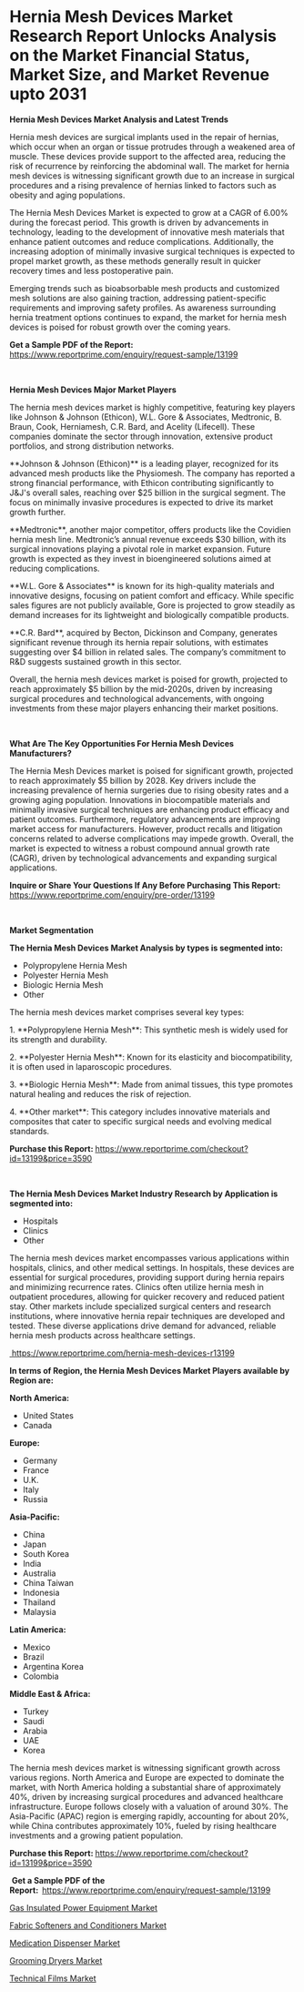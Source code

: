 <p><h1>Hernia Mesh Devices Market Research Report Unlocks Analysis on the Market Financial Status, Market Size, and Market Revenue upto 2031</h1></p><p><strong>Hernia Mesh Devices Market Analysis and Latest Trends</strong></p>
<p><p>Hernia mesh devices are surgical implants used in the repair of hernias, which occur when an organ or tissue protrudes through a weakened area of muscle. These devices provide support to the affected area, reducing the risk of recurrence by reinforcing the abdominal wall. The market for hernia mesh devices is witnessing significant growth due to an increase in surgical procedures and a rising prevalence of hernias linked to factors such as obesity and aging populations.</p><p>The Hernia Mesh Devices Market is expected to grow at a CAGR of 6.00% during the forecast period. This growth is driven by advancements in technology, leading to the development of innovative mesh materials that enhance patient outcomes and reduce complications. Additionally, the increasing adoption of minimally invasive surgical techniques is expected to propel market growth, as these methods generally result in quicker recovery times and less postoperative pain.</p><p>Emerging trends such as bioabsorbable mesh products and customized mesh solutions are also gaining traction, addressing patient-specific requirements and improving safety profiles. As awareness surrounding hernia treatment options continues to expand, the market for hernia mesh devices is poised for robust growth over the coming years.</p></p>
<p><strong>Get a Sample PDF of the Report:&nbsp;</strong> <a href="https://www.reportprime.com/enquiry/request-sample/13199?utm_campaign=1873&utm_medium=2&utm_source=Github&utm_content=ia&utm_term=25122024&utm_id=hernia-mesh-devices">https://www.reportprime.com/enquiry/request-sample/13199</a></p>
<p>&nbsp;</p>
<p><strong>Hernia Mesh Devices Major Market Players</strong></p>
<p><p>The hernia mesh devices market is highly competitive, featuring key players like Johnson & Johnson (Ethicon), W.L. Gore & Associates, Medtronic, B. Braun, Cook, Herniamesh, C.R. Bard, and Acelity (Lifecell). These companies dominate the sector through innovation, extensive product portfolios, and strong distribution networks.</p><p>**Johnson & Johnson (Ethicon)** is a leading player, recognized for its advanced mesh products like the Physiomesh. The company has reported a strong financial performance, with Ethicon contributing significantly to J&J's overall sales, reaching over $25 billion in the surgical segment. The focus on minimally invasive procedures is expected to drive its market growth further.</p><p>**Medtronic**, another major competitor, offers products like the Covidien hernia mesh line. Medtronic’s annual revenue exceeds $30 billion, with its surgical innovations playing a pivotal role in market expansion. Future growth is expected as they invest in bioengineered solutions aimed at reducing complications.</p><p>**W.L. Gore & Associates** is known for its high-quality materials and innovative designs, focusing on patient comfort and efficacy. While specific sales figures are not publicly available, Gore is projected to grow steadily as demand increases for its lightweight and biologically compatible products.</p><p>**C.R. Bard**, acquired by Becton, Dickinson and Company, generates significant revenue through its hernia repair solutions, with estimates suggesting over $4 billion in related sales. The company’s commitment to R&D suggests sustained growth in this sector.</p><p>Overall, the hernia mesh devices market is poised for growth, projected to reach approximately $5 billion by the mid-2020s, driven by increasing surgical procedures and technological advancements, with ongoing investments from these major players enhancing their market positions.</p></p>
<p>&nbsp;</p>
<p><strong>What Are The Key Opportunities For Hernia Mesh Devices Manufacturers?</strong></p>
<p><p>The Hernia Mesh Devices market is poised for significant growth, projected to reach approximately $5 billion by 2028. Key drivers include the increasing prevalence of hernia surgeries due to rising obesity rates and a growing aging population. Innovations in biocompatible materials and minimally invasive surgical techniques are enhancing product efficacy and patient outcomes. Furthermore, regulatory advancements are improving market access for manufacturers. However, product recalls and litigation concerns related to adverse complications may impede growth. Overall, the market is expected to witness a robust compound annual growth rate (CAGR), driven by technological advancements and expanding surgical applications.</p></p>
<p><strong>Inquire or Share Your Questions If Any Before Purchasing This Report:</strong> <a href="https://www.reportprime.com/enquiry/pre-order/13199?utm_campaign=1873&utm_medium=2&utm_source=Github&utm_content=ia&utm_term=25122024&utm_id=hernia-mesh-devices">https://www.reportprime.com/enquiry/pre-order/13199</a></p>
<p>&nbsp;</p>
<p><strong>Market Segmentation</strong></p>
<p><strong>The Hernia Mesh Devices Market Analysis by types is segmented into:</strong></p>
<p><ul><li>Polypropylene Hernia Mesh</li><li>Polyester Hernia Mesh</li><li>Biologic Hernia Mesh</li><li>Other</li></ul></p>
<p><p>The hernia mesh devices market comprises several key types: </p><p>1. **Polypropylene Hernia Mesh**: This synthetic mesh is widely used for its strength and durability. </p><p>2. **Polyester Hernia Mesh**: Known for its elasticity and biocompatibility, it is often used in laparoscopic procedures.</p><p>3. **Biologic Hernia Mesh**: Made from animal tissues, this type promotes natural healing and reduces the risk of rejection.</p><p>4. **Other market**: This category includes innovative materials and composites that cater to specific surgical needs and evolving medical standards.</p></p>
<p><strong>Purchase this Report:&nbsp;</strong><a href="https://www.reportprime.com/checkout?id=13199&price=3590&utm_campaign=1873&utm_medium=2&utm_source=Github&utm_content=ia&utm_term=25122024&utm_id=hernia-mesh-devices">https://www.reportprime.com/checkout?id=13199&price=3590</a></p>
<p>&nbsp;</p>
<p><strong>The Hernia Mesh Devices Market Industry Research by Application is segmented into:</strong></p>
<p><ul><li>Hospitals</li><li>Clinics</li><li>Other</li></ul></p>
<p><p>The hernia mesh devices market encompasses various applications within hospitals, clinics, and other medical settings. In hospitals, these devices are essential for surgical procedures, providing support during hernia repairs and minimizing recurrence rates. Clinics often utilize hernia mesh in outpatient procedures, allowing for quicker recovery and reduced patient stay. Other markets include specialized surgical centers and research institutions, where innovative hernia repair techniques are developed and tested. These diverse applications drive demand for advanced, reliable hernia mesh products across healthcare settings.</p></p>
<p><a href="https://www.reportprime.com/hernia-mesh-devices-r13199?utm_campaign=1873&utm_medium=2&utm_source=Github&utm_content=ia&utm_term=25122024&utm_id=hernia-mesh-devices">&nbsp;https://www.reportprime.com/hernia-mesh-devices-r13199</a></p>
<p><strong>In terms of Region, the Hernia Mesh Devices Market Players available by Region are:</strong></p>
<p>
    <p> <strong> North America: </strong>
        <ul>
            <li>United States</li>
            <li>Canada</li>
        </ul>
        </p> 
    <p> <strong> Europe: </strong>
        <ul>
            <li>Germany</li>
            <li>France</li>
            <li>U.K.</li>
            <li>Italy</li>
            <li>Russia</li>
        </ul>
        </p> 
    <p> <strong> Asia-Pacific: </strong>
        <ul>
            <li>China</li>
            <li>Japan</li>
            <li>South Korea</li>
            <li>India</li>
            <li>Australia</li>
            <li>China Taiwan</li>
            <li>Indonesia</li>
            <li>Thailand</li>
            <li>Malaysia</li>
        </ul>
        </p> 
    <p> <strong> Latin America: </strong>
        <ul>
            <li>Mexico</li>
            <li>Brazil</li>
            <li>Argentina Korea</li>
            <li>Colombia</li>
        </ul>
        </p> 
    <p> <strong> Middle East & Africa: </strong>
        <ul>
            <li>Turkey</li>
            <li>Saudi</li>
            <li>Arabia</li>
            <li>UAE</li>
            <li>Korea</li>
        </ul>
    </p>
    </p>
<p><p>The hernia mesh devices market is witnessing significant growth across various regions. North America and Europe are expected to dominate the market, with North America holding a substantial share of approximately 40%, driven by increasing surgical procedures and advanced healthcare infrastructure. Europe follows closely with a valuation of around 30%. The Asia-Pacific (APAC) region is emerging rapidly, accounting for about 20%, while China contributes approximately 10%, fueled by rising healthcare investments and a growing patient population.</p></p>
<p><strong>Purchase this Report: </strong><a href="https://www.reportprime.com/checkout?id=13199&price=3590&utm_campaign=1873&utm_medium=2&utm_source=Github&utm_content=ia&utm_term=25122024&utm_id=hernia-mesh-devices">https://www.reportprime.com/checkout?id=13199&price=3590</a></p>
<p>&nbsp;<strong>Get a Sample PDF of the Report:&nbsp;&nbsp;</strong><a href="https://www.reportprime.com/enquiry/request-sample/13199?utm_campaign=1873&utm_medium=2&utm_source=Github&utm_content=ia&utm_term=25122024&utm_id=hernia-mesh-devices">https://www.reportprime.com/enquiry/request-sample/13199</a></p>
<p><strong></strong></p>
<p><p><a href="https://www.linkedin.com/pulse/gas-insulated-power-equipment-market-size-trends-96-growth-88gwe?utm_campaign=1873&utm_medium=2&utm_source=Github&utm_content=ia&utm_term=25122024&utm_id=hernia-mesh-devices">Gas Insulated Power Equipment Market</a></p><p><a href="https://www.linkedin.com/pulse/growing-fabric-softeners-conditioners-market-size-forecast-pvkdc?utm_campaign=1873&utm_medium=2&utm_source=Github&utm_content=ia&utm_term=25122024&utm_id=hernia-mesh-devices">Fabric Softeners and Conditioners Market</a></p><p><a href="https://github.com/stillsfloria19981/Market-Research-Report-List-1/blob/main/medication-dispenser-market.md?utm_campaign=1873&utm_medium=2&utm_source=Github&utm_content=ia&utm_term=25122024&utm_id=hernia-mesh-devices">Medication Dispenser Market</a></p><p><a href="https://github.com/triattwood9919/Market-Research-Report-List-1/blob/main/grooming-dryers-market.md?utm_campaign=1873&utm_medium=2&utm_source=Github&utm_content=ia&utm_term=25122024&utm_id=hernia-mesh-devices">Grooming Dryers Market</a></p><p><a href="https://www.linkedin.com/pulse/global-technical-films-market-analysis-forecast-114-cagr-projected-f51qf?utm_campaign=1873&utm_medium=2&utm_source=Github&utm_content=ia&utm_term=25122024&utm_id=hernia-mesh-devices">Technical Films Market</a></p></p>